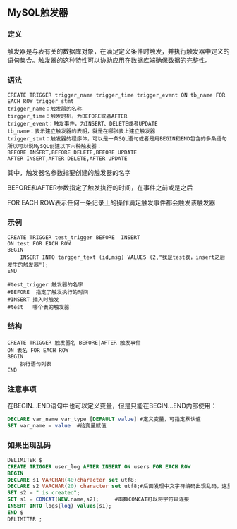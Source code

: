 ## MySQL触发器

### 定义

触发器是与表有关的数据库对象，在满足定义条件时触发，并执行触发器中定义的语句集合。触发器的这种特性可以协助应用在数据库端确保数据的完整性。

### 语法

```MySQL
CREATE TRIGGER trigger_name trigger_time trigger_event ON tb_name FOR EACH ROW trigger_stmt
trigger_name：触发器的名称
tirgger_time：触发时机，为BEFORE或者AFTER
trigger_event：触发事件，为INSERT、DELETE或者UPDATE
tb_name：表示建立触发器的表明，就是在哪张表上建立触发器
trigger_stmt：触发器的程序体，可以是一条SQL语句或者是用BEGIN和END包含的多条语句
所以可以说MySQL创建以下六种触发器：
BEFORE INSERT,BEFORE DELETE,BEFORE UPDATE
AFTER INSERT,AFTER DELETE,AFTER UPDATE
```

其中，触发器名参数指要创建的触发器的名字

BEFORE和AFTER参数指定了触发执行的时间，在事件之前或是之后

FOR EACH ROW表示任何一条记录上的操作满足触发事件都会触发该触发器

### 示例

```mysql
CREATE TRIGGER test_trigger BEFORE  INSERT
ON test FOR EACH ROW 
BEGIN
	INSERT INTO targger_text (id,msg) VALUES (2,"我是test表，insert之后发生的触发器");
END

#test_trigger 触发器的名字
#BEFORE  指定了触发执行的时间
#INSERT 插入时触发
#test	哪个表的触发器

```

### 结构

```mysql
CREATE TRIGGER 触发器名 BEFORE|AFTER 触发事件
ON 表名 FOR EACH ROW
BEGIN
    执行语句列表
END
```

### 注意事项

在BEGIN...END语句中也可以定义变量，但是只能在BEGIN...END内部使用：

```sql
DECLARE var_name var_type [DEFAULT value] #定义变量，可指定默认值
SET var_name = value  #给变量赋值
```

### 如果出现乱码

```sql
DELIMITER $
CREATE TRIGGER user_log AFTER INSERT ON users FOR EACH ROW
BEGIN
DECLARE s1 VARCHAR(40)character set utf8;
DECLARE s2 VARCHAR(20) character set utf8;#后面发现中文字符编码出现乱码，这里设置字符集
SET s2 = " is created";
SET s1 = CONCAT(NEW.name,s2);     #函数CONCAT可以将字符串连接
INSERT INTO logs(log) values(s1);
END $
DELIMITER ;
```


